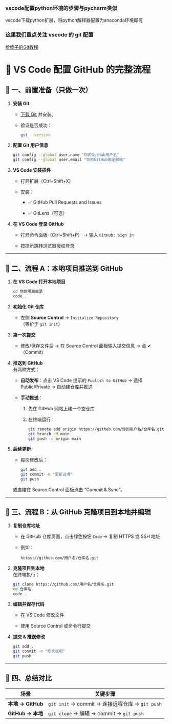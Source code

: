 ### vscode配置python环境的步骤与pycharm类似

vscode下载python扩展，将python解释器配置为anaconda环境即可

### 这里我们重点关注 vscode 的 git 配置

[给傻子的Git教程](https://www.bilibili.com/video/BV1Hkr7YYEh8?spm_id_from=333.788.videopod.sections&vd_source=7bd20288510615ec72aca912fe510a70)

# 🚀 VS Code 配置 GitHub 的完整流程

## 🔹 一、前置准备（只做一次）

1. **安装 Git**
    
    - [下载 Git](https://git-scm.com/downloads) 并安装。
        
    - 验证是否成功：
        
        ```bash
        git --version
        ```
        
2. **配置 Git 用户信息**
    
    ```bash
    git config --global user.name "你的GitHub用户名"
    git config --global user.email "你的GitHub绑定邮箱"
    ```
    
3. **VS Code 安装插件**
    
    - 打开扩展（Ctrl+Shift+X）
        
    - 安装：
        
        - ✅ GitHub Pull Requests and Issues
            
        - ✅ GitLens（可选）
            
4. **在 VS Code 登录 GitHub**
    
    - 打开命令面板（Ctrl+Shift+P） → 输入 `GitHub: Sign in`
        
    - 按提示跳转浏览器授权登录
        

---

## 🔹 二、流程 A：本地项目推送到 GitHub

1. **在 VS Code 打开本地项目**
    
    ```bash
    cd 你的项目目录
    code .
    ```
    
2. **初始化 Git 仓库**
    
    - 左侧 **Source Control** → `Initialize Repository`  
        （等价于 `git init`）
        
3. **第一次提交**
    
    - 修改/保存文件后 → 在 Source Control 面板输入提交信息 → 点 ✔（Commit）
        
4. **推送到 GitHub**  
    有两种方式：
    
    - **自动发布**：点击 VS Code 提示的 `Publish to GitHub` → 选择 Public/Private → 自动建仓库并推送
        
    - **手动推送**：
        
        1. 先在 GitHub 网站上建一个空仓库
            
        2. 在终端运行：
            
            ```bash
            git remote add origin https://github.com/你的用户名/仓库名.git
            git branch -M main
            git push -u origin main
            ```
            
5. **后续更新**
    
    - 每次修改后：
        
        ```bash
        git add .
        git commit -m "更新说明"
        git push
        ```
        
    
    或直接在 Source Control 面板点击 “Commit & Sync”。
    

---

## 🔹 三、流程 B：从 GitHub 克隆项目到本地并编辑

1. **复制仓库地址**
    
    - 在 GitHub 仓库页面，点击绿色按钮 `Code` → 复制 HTTPS 或 SSH 地址
        
    - 例如：
        
        ```
        https://github.com/用户名/仓库名.git
        ```
        
2. **克隆项目到本地**  
    在终端执行：
    
    ```bash
    git clone https://github.com/用户名/仓库名.git
    cd 仓库名
    code .
    ```
    
3. **编辑并保存代码**
    
    - 在 VS Code 修改文件
        
    - 使用 Source Control 或命令行提交
        
4. **提交 & 推送修改**
    
    ```bash
    git add .
    git commit -m "修改说明"
    git push
    ```
    

---

## 🔹 四、总结对比

|场景|关键步骤|
|---|---|
|**本地 → GitHub**|`git init` → commit → 连接远程仓库 → `git push`|
|**GitHub → 本地**|`git clone` → 编辑 → commit → `git push`|
